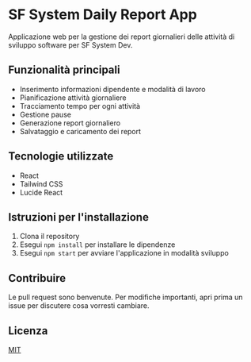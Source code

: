 # SF System Daily Report App

Applicazione web per la gestione dei report giornalieri delle attività di sviluppo software per SF System Dev.

## Funzionalità principali

- Inserimento informazioni dipendente e modalità di lavoro
- Pianificazione attività giornaliere
- Tracciamento tempo per ogni attività
- Gestione pause
- Generazione report giornaliero
- Salvataggio e caricamento dei report

## Tecnologie utilizzate

- React
- Tailwind CSS
- Lucide React

## Istruzioni per l'installazione

1. Clona il repository
2. Esegui `npm install` per installare le dipendenze
3. Esegui `npm start` per avviare l'applicazione in modalità sviluppo

## Contribuire

Le pull request sono benvenute. Per modifiche importanti, apri prima un issue per discutere cosa vorresti cambiare.

## Licenza

[MIT](https://choosealicense.com/licenses/mit/)